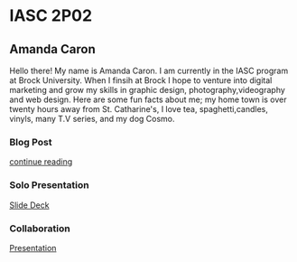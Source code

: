 # IASC 2P02 

## Amanda Caron

Hello there! My name is Amanda Caron. I am currently in the IASC program at Brock University. When I finsih at Brock I hope to venture into digital marketing and grow my skills in graphic design, photography,videography and web design. Here are some fun facts about me; my home town is over twenty hours away from St. Catharine's, I love tea, spaghetti,candles, vinyls, many T.V series, and my dog Cosmo. 






### Blog Post

[continue reading](blog.md)

### Solo Presentation
[Slide Deck](reveal/index.html)


### Collaboration
[Presentation](Collaboration)

